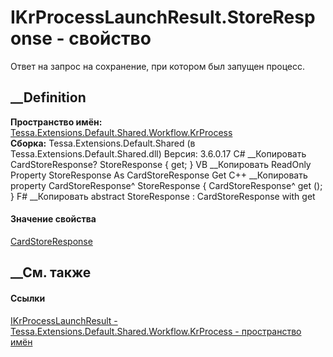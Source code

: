 # IKrProcessLaunchResult.StoreResponse - свойство
Ответ на запрос на сохранение, при котором был запущен процесс.
## __Definition
 **Пространство имён:**
[Tessa.Extensions.Default.Shared.Workflow.KrProcess](N_Tessa_Extensions_Default_Shared_Workflow_KrProcess.htm)  
 **Сборка:** Tessa.Extensions.Default.Shared (в
Tessa.Extensions.Default.Shared.dll) Версия: 3.6.0.17
C# __Копировать
    CardStoreResponse? StoreResponse { get; }
VB __Копировать
     ReadOnly Property StoreResponse As CardStoreResponse
    	Get
C++ __Копировать
    property CardStoreResponse^ StoreResponse {
    	CardStoreResponse^ get ();
    }
F# __Копировать
     abstract StoreResponse : CardStoreResponse with get
#### Значение свойства
[CardStoreResponse](T_Tessa_Cards_CardStoreResponse.htm)
##  __См. также
#### Ссылки
[IKrProcessLaunchResult -
](T_Tessa_Extensions_Default_Shared_Workflow_KrProcess_IKrProcessLaunchResult.htm)
[Tessa.Extensions.Default.Shared.Workflow.KrProcess - пространство
имён](N_Tessa_Extensions_Default_Shared_Workflow_KrProcess.htm)
